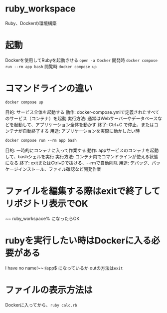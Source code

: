 # ruby_workspace

Ruby、Dockerの環境構築

# 起動
Dockerを使用してRubyを起動させる
```open -a Docker```
開発時
```docker compose run --rm app bash```
閲覧時
```docker compose up```

# コマンドラインの違い
```docker compose up```

目的: サービス全体を起動する
動作: docker-compose.ymlで定義されたすべてのサービス（コンテナ）を起動
実行方法: 通常はWebサーバーやデータベースなどを起動して、アプリケーション全体を動かす
終了: Ctrl+C で停止、またはコンテナが自動終了する
用途: アプリケーションを実際に動かしたい時

```docker compose run --rm app bash```

目的: 一時的にコンテナに入って作業する
動作: appサービスのコンテナを起動して、bashシェルを実行
実行方法: コンテナ内でコマンドラインが使える状態になる
終了: exitまたはCtrl+Dで抜ける、--rmで自動削除
用途: デバッグ、パッケージインストール、ファイル確認など開発作業

# ファイルを編集する際はexitで終了してリポジトリ表示でOK
~~ ruby_workspace% になったらOK
# rubyを実行したい時はDockerに入る必要がある
I have no name!~~:/app$ になっているか
outの方法は```exit```
# ファイルの表示方法は
Dockerに入ってから、```ruby calc.rb```